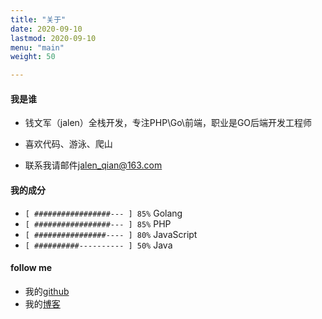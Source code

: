 ```yaml
---
title: "关于"
date: 2020-09-10
lastmod: 2020-09-10
menu: "main"
weight: 50

---
```


#### 我是谁

- 钱文军（jalen）全栈开发，专注PHP\Go\前端，职业是GO后端开发工程师

- 喜欢代码、游泳、爬山

- 联系我请邮件[jalen_qian@163.com](mailto:jalen_qian@163.com)

  

#### 我的成分

- `[ #################--- ] 85%` Golang
- `[ #################--- ] 85%` PHP
- `[ ################---- ] 80%` JavaScript
- `[ ##########---------- ] 50%` Java

#### follow me

- 我的[github](https://github.com/jalen-qian)
- 我的[博客](http://www.jalen-qian.com)

